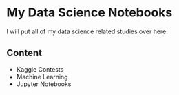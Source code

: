 # My Data Science Notebooks
I will put all of my data science related studies over here.

## Content

* Kaggle Contests
* Machine Learning
* Jupyter Notebooks
